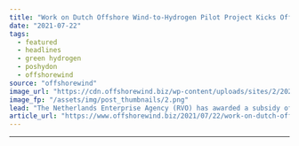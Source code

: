 ```yaml
---
title: "Work on Dutch Offshore Wind-to-Hydrogen Pilot Project Kicks Off as Gov’t Grants Subsidy"
date: "2021-07-22"
tags: 
  - featured
  - headlines
  - green hydrogen
  - poshydon
  - offshorewind
source: "offshorewind"
image_url: "https://cdn.offshorewind.biz/wp-content/uploads/sites/2/2020/04/20113542/PosHYdon.png"
image_fp: "/assets/img/post_thumbnails/2.png"
lead: "The Netherlands Enterprise Agency (RVO) has awarded a subsidy of EUR 3.6 million to"
article_url: "https://www.offshorewind.biz/2021/07/22/work-on-dutch-offshore-wind-to-hydrogen-pilot-project-kicks-off-as-govt-grants-subsidy/"
---
```


---
